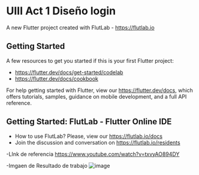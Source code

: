 # UIII Act 1 Diseño login

A new Flutter project created with FlutLab - https://flutlab.io

## Getting Started

A few resources to get you started if this is your first Flutter project:

- https://flutter.dev/docs/get-started/codelab
- https://flutter.dev/docs/cookbook

For help getting started with Flutter, view our
https://flutter.dev/docs, which offers tutorials,
samples, guidance on mobile development, and a full API reference.

## Getting Started: FlutLab - Flutter Online IDE

- How to use FlutLab? Please, view our https://flutlab.io/docs
- Join the discussion and conversation on https://flutlab.io/residents

-LInk de referencia
https://www.youtube.com/watch?v=txvyAO894DY


-Imgaen de Resultado de trabajo
![image](https://github.com/Hernandezc128/UIII_Act1_login/assets/143743758/f19d926c-c841-463e-ac9e-c620c62a7868)
